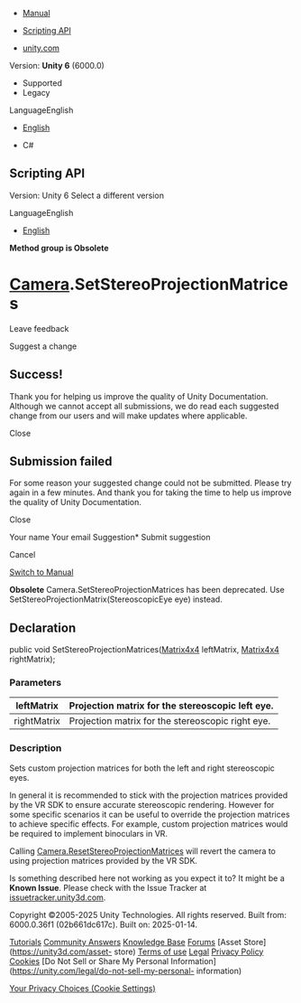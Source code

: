 [ ]()

  * [Manual](../Manual/index.html)
  * [Scripting API](../ScriptReference/index.html)

  * [unity.com](https://unity.com/)

Version: **Unity 6** (6000.0)

  * Supported
  * Legacy

LanguageEnglish

  * [English]()

  * C#

[ ](https://docs.unity3d.com)

## Scripting API

Version: Unity 6 Select a different version

LanguageEnglish

  * [English]()

**Method group is Obsolete**  

#  [Camera](Camera.html).SetStereoProjectionMatrices

Leave feedback

Suggest a change

## Success!

Thank you for helping us improve the quality of Unity Documentation. Although
we cannot accept all submissions, we do read each suggested change from our
users and will make updates where applicable.

Close

## Submission failed

For some reason your suggested change could not be submitted. Please <a>try
again</a> in a few minutes. And thank you for taking the time to help us
improve the quality of Unity Documentation.

Close

Your name Your email Suggestion* Submit suggestion

Cancel

[Switch to Manual](../Manual/class-Camera.html "Go to Camera Component in the
Manual")

**Obsolete** Camera.SetStereoProjectionMatrices has been deprecated. Use
SetStereoProjectionMatrix(StereoscopicEye eye) instead.

## Declaration

public void SetStereoProjectionMatrices([Matrix4x4](Matrix4x4.html)
leftMatrix, [Matrix4x4](Matrix4x4.html) rightMatrix);

### Parameters

leftMatrix | Projection matrix for the stereoscopic left eye.  
---|---  
rightMatrix | Projection matrix for the stereoscopic right eye.  
  
### Description

Sets custom projection matrices for both the left and right stereoscopic eyes.

In general it is recommended to stick with the projection matrices provided by
the VR SDK to ensure accurate stereoscopic rendering. However for some
specific scenarios it can be useful to override the projection matrices to
achieve specific effects. For example, custom projection matrices would be
required to implement binoculars in VR.  
  
Calling
[Camera.ResetStereoProjectionMatrices](Camera.ResetStereoProjectionMatrices.html)
will revert the camera to using projection matrices provided by the VR SDK.

Is something described here not working as you expect it to? It might be a
**Known Issue**. Please check with the Issue Tracker at
[issuetracker.unity3d.com](https://issuetracker.unity3d.com).

Copyright ©2005-2025 Unity Technologies. All rights reserved. Built from:
6000.0.36f1 (02b661dc617c). Built on: 2025-01-14.

[Tutorials](https://unity3d.com/learn) [Community
Answers](https://answers.unity3d.com) [Knowledge
Base](https://support.unity3d.com/hc/en-us)
[Forums](https://forum.unity3d.com) [Asset Store](https://unity3d.com/asset-
store) [Terms of use](https://docs.unity3d.com/Manual/TermsOfUse.html)
[Legal](https://unity.com/legal) [Privacy
Policy](https://unity.com/legal/privacy-policy)
[Cookies](https://unity.com/legal/cookie-policy) [Do Not Sell or Share My
Personal Information](https://unity.com/legal/do-not-sell-my-personal-
information)

[Your Privacy Choices (Cookie Settings)](javascript:void\(0\);)

